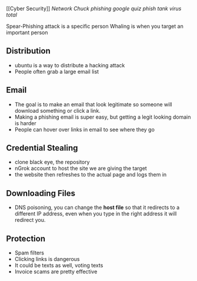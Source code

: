 [[Cyber Security]]
*Network Chuck*
*phishing google quiz*
*phish tank*
*virus total*

Spear-Phishing attack is a specific person
Whaling is when you target an important person
## Distribution
- ubuntu is a way to distribute a hacking attack
- People often grab a large email list
## Email
- The goal is to make an email that look legitimate so someone will download something or click a link.
- Making a phishing email is super easy, but getting a legit looking domain is harder
- People can hover over links in email to see where they go
## Credential Stealing
- clone black eye, the repository
- nGrok account to host the site we are giving the target
- the website then refreshes to the actual page and logs them in
## Downloading Files
- DNS poisoning, you can change the **host file** so that it redirects to a different IP address, even when you type in the right address it will redirect you.
## Protection
- Spam filters
- Clicking links is dangerous
- It could be texts as well, voting texts
- Invoice scams are pretty effective





